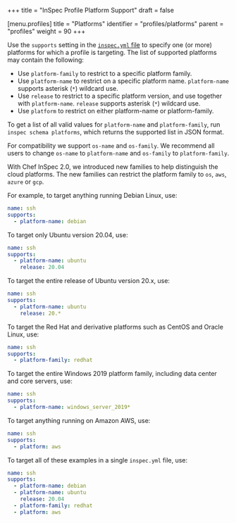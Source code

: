 +++
title = "InSpec Profile Platform Support"
draft = false


[menu.profiles]
    title = "Platforms"
    identifier = "profiles/platforms"
    parent = "profiles"
    weight = 90
+++

Use the `supports` setting in the [`inspec.yml` file](/profiles/inspec_yml/) to specify one (or more) platforms for which a profile is targeting. The list of supported platforms may contain the following:

- Use `platform-family` to restrict to a specific platform family.
- Use `platform-name` to restrict on a specific platform name. `platform-name` supports asterisk (`*`) wildcard use.
- Use `release` to restrict to a specific platform version, and use together with `platform-name`. `release` supports asterisk (`*`) wildcard use.
- Use `platform` to restrict on either platform-name or platform-family.

To get a list of all valid values for `platform-name` and `platform-family`, run `inspec schema platforms`, which returns the supported list in JSON format.

For compatibility we support `os-name` and `os-family`. We recommend all users
to change `os-name` to `platform-name` and `os-family` to `platform-family`.

With Chef InSpec 2.0, we introduced new families to help distinguish the cloud
platforms. The new families can restrict the platform family to `os`, `aws`, `azure` or `gcp`.

For example, to target anything running Debian Linux, use:

```yaml
name: ssh
supports:
  - platform-name: debian
```

To target only Ubuntu version 20.04, use:

```yaml
name: ssh
supports:
  - platform-name: ubuntu
    release: 20.04
```

To target the entire release of Ubuntu version 20.x, use:

```yaml
name: ssh
supports:
  - platform-name: ubuntu
    release: 20.*
```

To target the Red Hat and derivative platforms such as CentOS and Oracle Linux, use:

```yaml
name: ssh
supports:
  - platform-family: redhat
```

To target the entire Windows 2019 platform family, including data center and core servers, use:

```yaml
name: ssh
supports:
  - platform-name: windows_server_2019*
```

To target anything running on Amazon AWS, use:

```yaml
name: ssh
supports:
  - platform: aws
```

To target all of these examples in a single `inspec.yml` file, use:

```yaml
name: ssh
supports:
  - platform-name: debian
  - platform-name: ubuntu
    release: 20.04
  - platform-family: redhat
  - platform: aws
```
